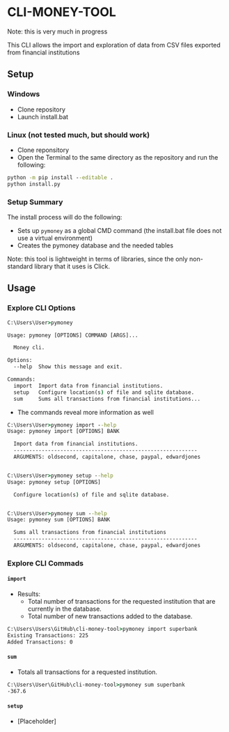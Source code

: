 # CLI-MONEY-TOOL

Note: this is very much in progress

This CLI allows the import and exploration of data from CSV files exported from financial institutions

## Setup

### Windows

- Clone repository
- Launch install.bat

### Linux (not tested much, but should work)

- Clone reponsitory
- Open the Terminal to the same directory as the repository and run the following:

```cmd
python -m pip install --editable .
python install.py
```

### Setup Summary

The install process will do the following:

- Sets up ```pymoney``` as a global CMD command (the install.bat file does not use a virtual environment)
- Creates the pymoney database and the needed tables

Note: this tool is lightweight in terms of libraries, since the only non-standard library that it uses is Click.

## Usage

### Explore CLI Options

```cmd
C:\Users\User>pymoney

Usage: pymoney [OPTIONS] COMMAND [ARGS]...

  Money cli.

Options:
  --help  Show this message and exit.

Commands:
  import  Import data from financial institutions.
  setup   Configure location(s) of file and sqlite database.
  sum     Sums all transactions from financial institutions...
```

- The commands reveal more information as well

```cmd
C:\Users\User>pymoney import --help
Usage: pymoney import [OPTIONS] BANK

  Import data from financial institutions.
  -----------------------------------------------------------
  ARGUMENTS: oldsecond, capitalone, chase, paypal, edwardjones


C:\Users\User>pymoney setup --help
Usage: pymoney setup [OPTIONS]

  Configure location(s) of file and sqlite database.


C:\Users\User>pymoney sum --help
Usage: pymoney sum [OPTIONS] BANK

  Sums all transactions from financial institutions
  -----------------------------------------------------------
  ARGUMENTS: oldsecond, capitalone, chase, paypal, edwardjones
  ```
  
### Explore CLI Commads

#### ```import```

- Results:
  - Total number of transactions for the requested institution that are currently in the database.
  - Total number of new transactions added to the database.

```cmd
C:\Users\Users\GitHub\cli-money-tool>pymoney import superbank
Existing Transactions: 225
Added Transactions: 0
```

#### ```sum```

- Totals all transactions for a requested institution.

```cmd
C:\Users\User\GitHub\cli-money-tool>pymoney sum superbank
-367.6
```

#### ```setup```

- [Placeholder]
